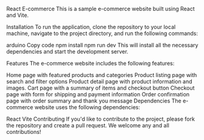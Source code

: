 React E-commerce
This is a sample e-commerce website built using React and Vite.

Installation
To run the application, clone the repository to your local machine, navigate to the project directory, and run the following commands:

arduino
Copy code
npm install
npm run dev
This will install all the necessary dependencies and start the development server.

Features
The e-commerce website includes the following features:

Home page with featured products and categories
Product listing page with search and filter options
Product detail page with product information and images.
Cart page with a summary of items and checkout button
Checkout page with form for shipping and payment information
Order confirmation page with order summary and thank you message
Dependencies
The e-commerce website uses the following dependencies:

React
Vite
Contributing
If you'd like to contribute to the project, please fork the repository and create a pull request. We welcome any and all contributions!
